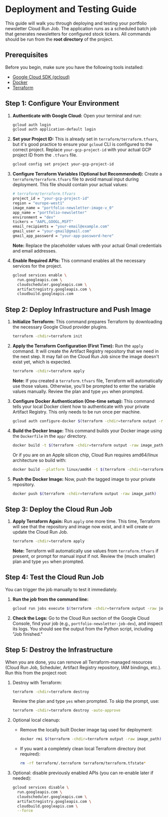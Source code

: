 # Deployment and Testing Guide

This guide will walk you through deploying and testing your portfolio newsletter Cloud Run Job. The application runs as a scheduled batch job that generates newsletters for configured stock tickers. All commands should be run from the **root directory** of the project.

## Prerequisites

Before you begin, make sure you have the following tools installed:
- [Google Cloud SDK (gcloud)](https://cloud.google.com/sdk/install)
- [Docker](https://docs.docker.com/get-docker/)
- [Terraform](https://learn.hashicorp.com/tutorials/terraform/install-cli)

## Step 1: Configure Your Environment

1.  **Authenticate with Google Cloud:**
    Open your terminal and run:
    ```bash
    gcloud auth login
    gcloud auth application-default login
    ```

2.  **Set your Project ID:**
    This is already set in `terraform/terraform.tfvars`, but it's good practice to ensure your `gcloud` CLI is configured to the correct project. Replace `your-gcp-project-id` with your actual GCP project ID from the `.tfvars` file.
    ```bash
    gcloud config set project your-gcp-project-id
    ```

3.  **Configure Terraform Variables (Optional but Recommended):**
    Create a `terraform/terraform.tfvars` file to avoid manual input during deployment. This file should contain your actual values:
    ```bash
    # terraform/terraform.tfvars
    project_id = "your-gcp-project-id"
    region = "europe-west1"
    image_name = "portfolio-newsletter-image-v_0"
    app_name = "portfolio-newsletter"
    environment = "dev"
    tickers = "AAPL,GOOGL,MSFT"
    email_recipients = "your-email@example.com"
    gmail_user = "your-gmail@gmail.com"
    gmail_app_password = "your-app-password-here"
    ```
    **Note:** Replace the placeholder values with your actual Gmail credentials and email addresses.

4.  **Enable Required APIs:**
    This command enables all the necessary services for the project.
    ```bash
    gcloud services enable \
      run.googleapis.com \
      cloudscheduler.googleapis.com \
      artifactregistry.googleapis.com \
      cloudbuild.googleapis.com
    ```

## Step 2: Deploy Infrastructure and Push Image

1.  **Initialize Terraform:**
    This command prepares Terraform by downloading the necessary Google Cloud provider plugins.
    ```bash
    terraform -chdir=terraform init
    ```

2.  **Apply the Terraform Configuration (First Time):**
    Run the `apply` command. It will create the Artifact Registry repository that we need in the next step. It may fail on the Cloud Run Job since the image doesn't exist yet, which is expected.
    ```bash
    terraform -chdir=terraform apply
    ```
    **Note:** If you created a `terraform.tfvars` file, Terraform will automatically use those values. Otherwise, you'll be prompted to enter the variable values manually.
    Review the plan and type `yes` when prompted.

3.  **Configure Docker Authentication (One-time setup):**
    This command tells your local Docker client how to authenticate with your private Artifact Registry. This only needs to be run once per machine.
    ```bash
    gcloud auth configure-docker $(terraform -chdir=terraform output -raw region)-docker.pkg.dev
    ```

4.  **Build the Docker Image:**
    This command builds your Docker image using the `Dockerfile` in the `app/` directory.
    ```bash
    docker build -t $(terraform -chdir=terraform output -raw image_path) app/
    ```
    Or if you are on an Apple silicon chip, Cloud Run requires amd64/linux architecture so build with:
    ```bash
    docker build --platform linux/amd64 -t $(terraform -chdir=terraform output -raw image_path) app/
    ```

5.  **Push the Docker Image:**
    Now, push the tagged image to your private repository.
    ```bash
    docker push $(terraform -chdir=terraform output -raw image_path)
    ```

## Step 3: Deploy the Cloud Run Job

1.  **Apply Terraform Again:**
    Run `apply` one more time. This time, Terraform will see that the repository and image now exist, and it will create or update the Cloud Run Job.
    ```bash
    terraform -chdir=terraform apply
    ```
    **Note:** Terraform will automatically use values from `terraform.tfvars` if present, or prompt for manual input if not.
    Review the (much smaller) plan and type `yes` when prompted.

## Step 4: Test the Cloud Run Job

You can trigger the job manually to test it immediately.

1.  **Run the job from the command line:**
    ```bash
    gcloud run jobs execute $(terraform -chdir=terraform output -raw job_name) --region $(terraform -chdir=terraform output -raw region)
    ```

2.  **Check the Logs:**
    Go to the Cloud Run section of the Google Cloud Console, find your job (e.g., `portfolio-newsletter-job-dev`), and inspect its logs. You should see the output from the Python script, including "Job finished."


## Step 5: Destroy the Infrastructure

When you are done, you can remove all Terraform-managed resources (Cloud Run Job, Scheduler, Artifact Registry repository, IAM bindings, etc.). Run this from the project root:

1. Destroy with Terraform:
    ```bash
    terraform -chdir=terraform destroy
    ```
    Review the plan and type `yes` when prompted. To skip the prompt, use:
    ```bash
    terraform -chdir=terraform destroy -auto-approve
    ```

2. Optional local cleanup:
    - Remove the locally built Docker image tag used for deployment:
      ```bash
      docker rmi $(terraform -chdir=terraform output -raw image_path) || true
      ```
    - If you want a completely clean local Terraform directory (not required):
      ```bash
      rm -rf terraform/.terraform terraform/terraform.tfstate*
      ```

3. Optional: disable previously enabled APIs (you can re-enable later if needed):
    ```bash
    gcloud services disable \
      run.googleapis.com \
      cloudscheduler.googleapis.com \
      artifactregistry.googleapis.com \
      cloudbuild.googleapis.com \
      --force
    ```


